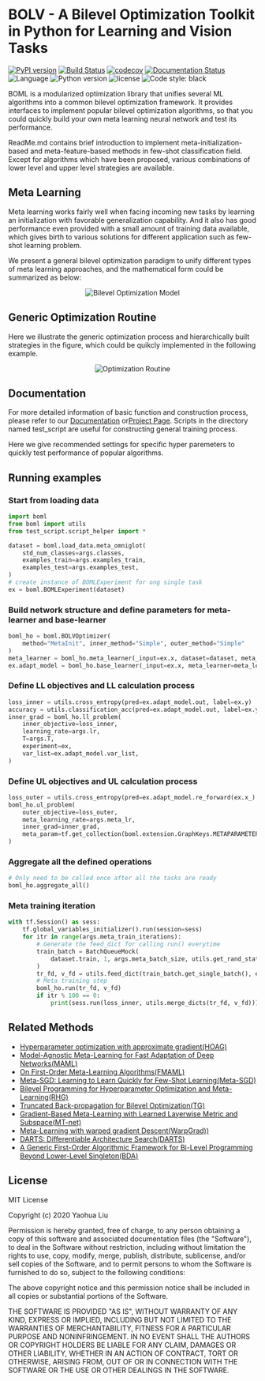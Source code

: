 
# BOLV - A Bilevel Optimization Toolkit in Python for Learning and Vision Tasks
[![PyPI version](https://badge.fury.io/py/boml.svg)](https://badge.fury.io/py/boml)
[![Build Status](https://travis-ci.com/dut-media-lab/BOML.svg?branch=master)](https://travis-ci.com/dut-media-lab/BOML)
[![codecov](https://codecov.io/gh/JiaoXianghao/BOLV/branch/main/graph/badge.svg?token=8Y3OK2WPDE)](https://codecov.io/gh/JiaoXianghao/BOLV)
[![Documentation Status](https://readthedocs.org/projects/boml/badge/?version=latest)](https://boml.readthedocs.io/en/latest/?badge=latest)
![Language](https://img.shields.io/github/languages/top/dut-media-lab/boml?logoColor=green)
![Python version](https://img.shields.io/pypi/pyversions/boml)
![license](https://img.shields.io/badge/license-MIT-000000.svg)
![Code style: black](https://img.shields.io/badge/code%20style-black-000000.svg)

BOML is a modularized optimization library that unifies several ML algorithms into a common bilevel optimization framework. It provides interfaces to implement popular bilevel optimization algorithms, so that you could quickly build your own meta learning neural network and test its performance.

ReadMe.md contains brief introduction to implement meta-initialization-based and meta-feature-based methods in few-shot classification field. Except for algorithms which have been proposed, various combinations of lower level and upper level strategies are available. 

## Meta Learning 

Meta learning works fairly well when facing incoming new tasks by learning an initialization with favorable generalization capability. And it also has good performance even provided with a small amount of training data available, which gives birth to various solutions for different application such as few-shot learning problem.

We present a general bilevel optimization paradigm to unify different types of meta learning approaches, and the mathematical form could be summarized as below:<br>

<div align=center>
  
![Bilevel Optimization Model](https://github.com/dut-media-lab/BOML/blob/master/figures/p1.png)
</div>

## Generic Optimization Routine
Here we illustrate the generic optimization process and hierarchically built strategies in the figure, which could be quikcly implemented in the following example.<br>

<div align=center>
  
![Optimization Routine](https://github.com/dut-media-lab/BOML/blob/master/figures/p2.png)
</div>

## Documentation 
For more detailed information of basic function and construction process, please refer to our [Documentation](https://boml.readthedocs.io) or[Project Page](https://dut-media-lab.github.io/BOML/). Scripts in the directory named test_script are useful for constructing general training process.

Here we give recommended settings for specific hyper paremeters to quickly test performance of popular algorithms.

## Running examples
### Start from loading data
```python
import boml
from boml import utils
from test_script.script_helper import *

dataset = boml.load_data.meta_omniglot(
    std_num_classes=args.classes,
    examples_train=args.examples_train,
    examples_test=args.examples_test,
)
# create instance of BOMLExperiment for ong single task
ex = boml.BOMLExperiment(dataset)

```

### Build network structure and define parameters for meta-learner and base-learner

```python
boml_ho = boml.BOLVOptimizer(
    method="MetaInit", inner_method="Simple", outer_method="Simple"
)
meta_learner = boml_ho.meta_learner(_input=ex.x, dataset=dataset, meta_model="V1")
ex.adapt_model = boml_ho.base_learner(_input=ex.x, meta_learner=meta_learner)
``` 
### Define LL objectives and LL calculation process

```python
loss_inner = utils.cross_entropy(pred=ex.adapt_model.out, label=ex.y)
accuracy = utils.classification_acc(pred=ex.adapt_model.out, label=ex.y)
inner_grad = boml_ho.ll_problem(
    inner_objective=loss_inner,
    learning_rate=args.lr,
    T=args.T,
    experiment=ex,
    var_list=ex.adapt_model.var_list,
)
```
### Define UL objectives and UL calculation process

```python
loss_outer = utils.cross_entropy(pred=ex.adapt_model.re_forward(ex.x_).out, label=ex.y_)  # loss function
boml_ho.ul_problem(
    outer_objective=loss_outer,
    meta_learning_rate=args.meta_lr,
    inner_grad=inner_grad,
    meta_param=tf.get_collection(boml.extension.GraphKeys.METAPARAMETERS),
)
```
### Aggregate all the defined operations
```python
# Only need to be called once after all the tasks are ready
boml_ho.aggregate_all()
```
### Meta training iteration
```python
with tf.Session() as sess:
    tf.global_variables_initializer().run(session=sess)
    for itr in range(args.meta_train_iterations):
        # Generate the feed_dict for calling run() everytime
        train_batch = BatchQueueMock(
            dataset.train, 1, args.meta_batch_size, utils.get_rand_state(1)
        )
        tr_fd, v_fd = utils.feed_dict(train_batch.get_single_batch(), ex)
        # Meta training step
        boml_ho.run(tr_fd, v_fd)
        if itr % 100 == 0:
            print(sess.run(loss_inner, utils.merge_dicts(tr_fd, v_fd)))
```

## Related Methods 
 - [Hyperparameter optimization with approximate gradient(HOAG)](https://arxiv.org/abs/1602.02355)
 - [Model-Agnostic Meta-Learning for Fast Adaptation of Deep Networks(MAML)](https://arxiv.org/abs/1703.03400)
 - [On First-Order Meta-Learning Algorithms(FMAML)](https://arxiv.org/abs/1703.03400)
 - [Meta-SGD: Learning to Learn Quickly for Few-Shot Learning(Meta-SGD)](https://arxiv.org/pdf/1707.09835.pdf)
 - [Bilevel Programming for Hyperparameter Optimization and Meta-Learning(RHG)](http://export.arxiv.org/pdf/1806.04910)
 - [Truncated Back-propagation for Bilevel Optimization(TG)](https://arxiv.org/pdf/1810.10667.pdf)
 - [Gradient-Based Meta-Learning with Learned Layerwise Metric and Subspace(MT-net)](http://proceedings.mlr.press/v80/lee18a/lee18a.pdf)
 - [Meta-Learning with warped gradient Descent(WarpGrad))](https://arxiv.org/abs/1909.00025)
 - [DARTS: Differentiable Architecture Search(DARTS)](https://arxiv.org/pdf/1806.09055.pdf)
 - [A Generic First-Order Algorithmic Framework for Bi-Level Programming Beyond Lower-Level Singleton(BDA)](https://arxiv.org/pdf/2006.04045.pdf)



## License

MIT License

Copyright (c) 2020 Yaohua Liu

Permission is hereby granted, free of charge, to any person obtaining a copy
of this software and associated documentation files (the "Software"), to deal
in the Software without restriction, including without limitation the rights
to use, copy, modify, merge, publish, distribute, sublicense, and/or sell
copies of the Software, and to permit persons to whom the Software is
furnished to do so, subject to the following conditions:

The above copyright notice and this permission notice shall be included in all
copies or substantial portions of the Software.

THE SOFTWARE IS PROVIDED "AS IS", WITHOUT WARRANTY OF ANY KIND, EXPRESS OR
IMPLIED, INCLUDING BUT NOT LIMITED TO THE WARRANTIES OF MERCHANTABILITY,
FITNESS FOR A PARTICULAR PURPOSE AND NONINFRINGEMENT. IN NO EVENT SHALL THE
AUTHORS OR COPYRIGHT HOLDERS BE LIABLE FOR ANY CLAIM, DAMAGES OR OTHER
LIABILITY, WHETHER IN AN ACTION OF CONTRACT, TORT OR OTHERWISE, ARISING FROM,
OUT OF OR IN CONNECTION WITH THE SOFTWARE OR THE USE OR OTHER DEALINGS IN THE
SOFTWARE.




